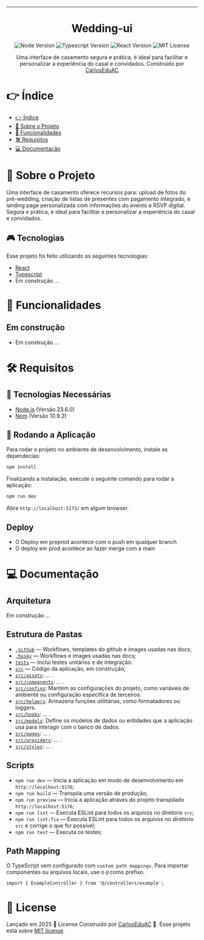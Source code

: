 <div align="center">

<!-- Titulo do projeto -->
<!-- Add image logo -->

___________________________________________________

# Wedding-ui

<!-- Informações visuais do projeto -->
![Node Version][node-version]
![Typescript Version][typescript-version]
![React Version][react-version]
![MIT License][license]

<!-- Breve descrição sobre o projeto -->

Uma interface de casamento segura e prática, é ideal para facilitar e personalizar a experiência do casal e convidados. Construído por [CarlosEduAC](https://github.com/CarlosEduAC)

</div>

<!-- Tabela de conteúdo do projeto -->

# 👉 Índice

- [👉 Índice](#-índice)
- [📖 Sobre o Projeto](#-sobre-o-projeto)
- [🧮 Funcionalidades](#-funcionalidades)
- [🛠️  Requisitos](#️-requisitos)
- [💻 Documentação](#-documentação)

# 📝 Sobre o Projeto

Uma interface de casamento oferece recursos para: upload de fotos do pré-wedding, criação de listas de presentes com pagamento integrado, e landing page personalizada com informações do evento e RSVP digital. Segura e prática, é ideal para facilitar e personalizar a experiência do casal e convidados.

## 🎮 Tecnologias

Esse projeto foi feito utilizando as seguintes tecnologias:

- [React](https://react.dev/)
- [Typescript](https://www.typescriptlang.org/)
- Em construção ...

# 🧮 Funcionalidades

## Em construção

- Em construção ...

# 🛠️ Requisitos

## 🔧 Tecnologias Necessárias

- [Node.js](https://nodejs.org/en) (Versão 23.6.0)
- [Npm](https://classic.yarnpkg.com/en/docs/install#mac-stable) (Versão 10.9.2)

## 🚧 Rodando a Aplicação

Para rodar o projeto no ambiente de desenvolvimento, instale as dependecias:

```bash
npm install
```

Finalizando a instalação, execute o seguinte comando para rodar a aplicação:

```bash
npm run dev
```

Abra `http://localhost:5173/` em algum browser.

## Deploy

- O Deploy em preprod acontece com o push em qualquer branch
- O deploy em prod acontece ao fazer merge com a main

# 💻 Documentação

## Arquitetura

Em construção ...

## Estrutura de Pastas

- [`.github`](../.github) — Workflows, templates do github e images usadas nas docs;
- [`.husky`](../.husky) — Workflows e images usadas nas docs;
- [`tests`](../tests/) — Inclui testes unitários e de integração.
- [`src`](../src/) — Código da aplicação, em construção;
- [`src/assets`](../src/assets): ... .
- [`src/components`](../src/components): ... .
- [`src/configs`](../src/configs): Mantém as configurações do projeto, como variáveis de ambiente ou configuração específica de terceiros.
- [`src/helpers`](../src/helpers): Armazena funções utilitárias, como formatadores ou loggers.
- [`src/hooks`](../src/hooks): ... .
- [`src/models`](../src/models): Define os modelos de dados ou entidades que a aplicação usa para interagir com o banco de dados.
- [`src/pages`](../src/pages): ... .
- [`src/providers`](../src/providers): ... .
- [`src/styles`](../src/styles): ... .

## Scripts

- `npm run dev` — Inicia a aplicação em modo de desenvolvimento em `http://localhost:5176`;
- `npm run build` — Transpila uma versão de produção;
- `npm run preview` — Inicia a aplicação atráves do projeto transpilado `http://localhost:5176`;
- `npm run lint` — Executa ESLint para todos os arquivos no diretório `src`;
- `npm run lint:fix` — Executa ESLint para todos os arquivos no diretório `src` e corrige o que for possível;
- `npm run test` — Executa os testes;

## Path Mapping

O TypeScript vem configurado com `custom path mappings`. Para importar componentes ou arquivos locais, use o `@` como prefixo.

```tsx
import { ExampleController } from '@/controllers/example';
```

# 📕 License

Lançado em 2025 📕 License
Construído por [CarlosEduAC](https://github.com/CarlosEduAC) 🚀.
Esse projeto esta sobre [MIT license](./LICENSE).

<!-- Imagens usadas neste readme -->

[node-version]: <https://img.shields.io/badge/Version-20.16.0-417E38?logo=node.js>
[typescript-version]: <https://img.shields.io/badge/Version-5.5.0-3178C6?logo=typescript>
[react-version]: <https://img.shields.io/badge/Version-18.3.1-259DFF?logo=react>
[license]: <https://img.shields.io/badge/license-MIT-F28000>
